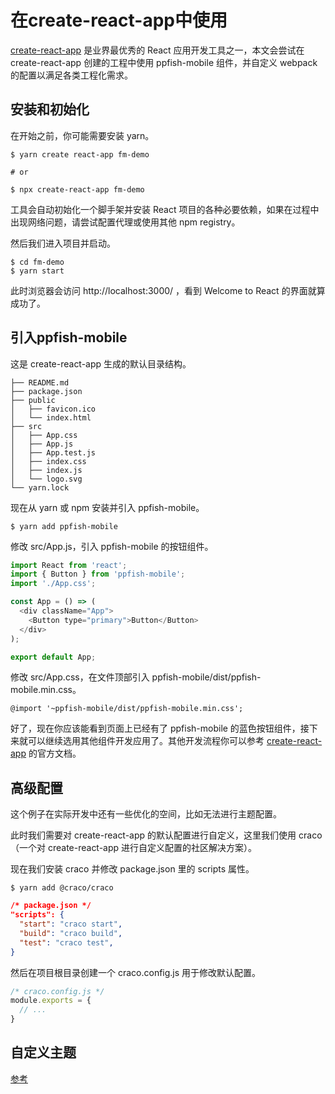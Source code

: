 # 在create-react-app中使用

[create-react-app](https://github.com/facebookincubator/create-react-app) 是业界最优秀的 React 应用开发工具之一，本文会尝试在 create-react-app 创建的工程中使用 ppfish-mobile 组件，并自定义 webpack 的配置以满足各类工程化需求。

## 安装和初始化
在开始之前，你可能需要安装 yarn。
```
$ yarn create react-app fm-demo

# or

$ npx create-react-app fm-demo
```
工具会自动初始化一个脚手架并安装 React 项目的各种必要依赖，如果在过程中出现网络问题，请尝试配置代理或使用其他 npm registry。

然后我们进入项目并启动。
```
$ cd fm-demo
$ yarn start
```
此时浏览器会访问 http://localhost:3000/ ，看到 Welcome to React 的界面就算成功了。

## 引入ppfish-mobile
这是 create-react-app 生成的默认目录结构。
```
├── README.md
├── package.json
├── public
│   ├── favicon.ico
│   └── index.html
├── src
│   ├── App.css
│   ├── App.js
│   ├── App.test.js
│   ├── index.css
│   ├── index.js
│   └── logo.svg
└── yarn.lock
```
现在从 yarn 或 npm 安装并引入 ppfish-mobile。
```
$ yarn add ppfish-mobile
```

修改 src/App.js，引入 ppfish-mobile 的按钮组件。
```js
import React from 'react';
import { Button } from 'ppfish-mobile';
import './App.css';

const App = () => (
  <div className="App">
    <Button type="primary">Button</Button>
  </div>
);

export default App;
```

修改 src/App.css，在文件顶部引入 ppfish-mobile/dist/ppfish-mobile.min.css。
```
@import '~ppfish-mobile/dist/ppfish-mobile.min.css';
```
好了，现在你应该能看到页面上已经有了 ppfish-mobile 的蓝色按钮组件，接下来就可以继续选用其他组件开发应用了。其他开发流程你可以参考 [create-react-app](https://github.com/facebookincubator/create-react-app) 的官方文档。

## 高级配置
这个例子在实际开发中还有一些优化的空间，比如无法进行主题配置。

此时我们需要对 create-react-app 的默认配置进行自定义，这里我们使用 craco （一个对 create-react-app 进行自定义配置的社区解决方案）。

现在我们安装 craco 并修改 package.json 里的 scripts 属性。

```
$ yarn add @craco/craco
```
```json
/* package.json */
"scripts": {
  "start": "craco start",
  "build": "craco build",
  "test": "craco test",
}
```
然后在项目根目录创建一个 craco.config.js 用于修改默认配置。
```js
/* craco.config.js */
module.exports = {
  // ...
}
```

## 自定义主题
[参考](/#/zh-CN/components/theme)